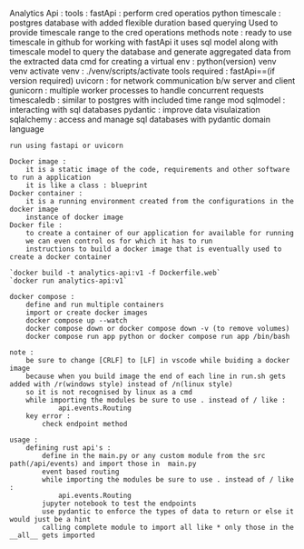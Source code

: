 Analytics Api :
    tools :
        fastApi :
            perform cred operatios
        python
        timescale :
            postgres database with added flexible duration based querying
            Used to provide timescale range to the cred operations methods
        note : ready to use timescale in github for working with fastApi
    it uses sql model along with timescale model to query the database and generate aggregated data from the extracted data
    cmd for creating a virtual env :
        python(version) venv venv
    activate venv :
        ./venv/scripts/activate
    tools required :
        fastApi==(if version required)
        uvicorn : for network communication b/w server and client
        gunicorn :  multiple worker processes to handle concurrent requests
        timescaledb : similar to postgres with included time range mod
        sqlmodel : interacting with sql databases
        pydantic : improve data visulaization
        sqlalchemy : access and manage sql databases with pydantic domain language

    run using fastapi or uvicorn
 
    Docker image :
        it is a static image of the code, requirements and other software to run a application
        it is like a class : blueprint
    Docker container :  
        it is a running environment created from the configurations in the docker image
        instance of docker image
    Docker file :
        to create a container of our application for available for running
        we can even control os for which it has to run
        instructions to build a docker image that is eventually used to create a docker container

    `docker build -t analytics-api:v1 -f Dockerfile.web`
    `docker run analytics-api:v1`

    docker compose :
        define and run multiple containers
        import or create docker images
        docker compose up --watch
        docker compose down or docker compose down -v (to remove volumes)
        docker compose run app python or docker compose run app /bin/bash

    note :
        be sure to change [CRLF] to [LF] in vscode while buiding a docker image
        because when you build image the end of each line in run.sh gets added with /r(windows style) instead of /n(linux style)
        so it is not recognised by linux as a cmd
        while importing the modules be sure to use . instead of / like :
                api.events.Routing
        key error :
            check endpoint method

    usage :
        defining rust api's :
            define in the main.py or any custom module from the src path(/api/events) and import those in  main.py
            event based routing
            while importing the modules be sure to use . instead of / like :
                api.events.Routing
            jupyter notebook to test the endpoints
            use pydantic to enforce the types of data to return or else it would just be a hint
            calling complete module to import all like * only those in the __all__ gets imported



